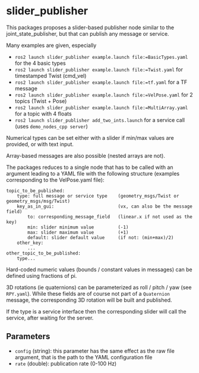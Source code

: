 # slider_publisher

This packages proposes a slider-based publisher node similar to the joint_state_publisher, but that can publish any message or service.

Many examples are given, especially
*   `ros2 launch slider_publisher example.launch file:=BasicTypes.yaml` for the 4 basic types
*   `ros2 launch slider_publisher example.launch file:=Twist.yaml` for timestamped Twist (cmd_vel)
*   `ros2 launch slider_publisher example.launch file:=tf.yaml` for a TF message
*   `ros2 launch slider_publisher example.launch file:=VelPose.yaml` for 2 topics (Twist + Pose)
*   `ros2 launch slider_publisher example.launch file:=MultiArray.yaml` for a topic with 4 floats
*   `ros2 launch slider_publisher add_two_ints.launch` for a service call (uses `demo_nodes_cpp server`)

Numerical types can be set either with a slider if min/max values are provided, or with text input.

Array-based messages are also possible (nested arrays are not).

The packages reduces to a single node that has to be called with an argument leading to a YAML file with the following structure (examples corresponding to the VelPose.yaml file):

    topic_to_be_published:  
        type: full message or service type    (geometry_msgs/Twist or geometry_msgs/msg/Twist)
        key_as_in_gui:                        (vx, can also be the message field)
            to: corresponding_message_field   (linear.x if not used as the key)
            min: slider minimum value         (-1)
            max: slider maximum value         (+1)  
            default: slider default value     (if not: (min+max)/2)
        other_key:  
            ...
    other_topic_to_be_published:  
        type...

Hard-coded numeric values (bounds / constant values in messages) can be defined using fractions of pi.

3D rotations (ie quaternions) can be parameterized as roll / pitch / yaw (see `RPY.yaml`). While these fields are of course not part of a `Quaternion` message, the corresponding 3D rotation will be built and published.

If the type is a service interface then the corresponding slider will call the service, after waiting for the server.

## Parameters

- `config` (string): this parameter has the same effect as the raw file argument, that is the path to the YAML configuration file
- `rate` (double): publication rate (0-100 Hz)
